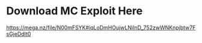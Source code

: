 # Download MC Exploit Here
https://mega.nz/file/N00mFSYK#iqLoDmHOujwLNiInD_752zwWNKnpjbtw7FsGjeDdIt0
